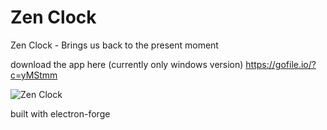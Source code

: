 # Zen Clock
Zen Clock - Brings us back to the present moment

download the app here (currently only windows version)
https://gofile.io/?c=yMStmm

![Zen Clock](https://pasteboard.co/IVLD6iE.jpg)

built with electron-forge
